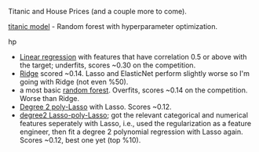 Titanic and House Prices (and a couple more to come).

[titanic model](https://github.com/carbasemin/kaggle_noob/blob/main/titanic/titanic.py) - Random forest with hyperparameter optimization.

hp
  - [Linear regression](https://github.com/carbasemin/kaggle_noob/blob/main/hp/models/model_lr.py) with features that have correlation 0.5 or above with the target; underfits, scores ~0.30 on the competition.
  - [Ridge](https://github.com/carbasemin/kaggle_noob/blob/main/hp/models/model_ridge.py) scored ~0.14. Lasso and ElasticNet perform slightly worse so I'm going with Ridge (not even %50).
  - a most basic [random forest](https://github.com/carbasemin/kaggle_noob/blob/main/hp/models/model_basicRF.py). Overfits, scores ~0.14 on the competition. Worse than Ridge.
  - [Degree 2 poly-Lasso](https://github.com/carbasemin/kaggle_noob/blob/main/hp/models/model_polyR.py) with Lasso. Scores ~0.12.
  - [degree2 Lasso-poly-Lasso](https://github.com/carbasemin/kaggle_noob/blob/main/hp/models/model_poly-lasso.py); got the relevant categorical and numerical features seperately with Lasso, i.e., used the regularization as a feature engineer, then fit a degree 2 polynomial regression with Lasso again. Scores ~0.12, best one yet (top %10).